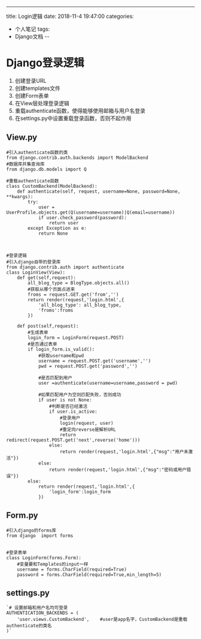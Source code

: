 ---
title: Login逻辑
date: 2018-11-4 19:47:00
categories:
- 个人笔记
tags:
- Django文档
--

# Django登录逻辑 #
1. 创建登录URL
2. 创建templates文件
3. 创建Form表单
4. 在View层处理登录逻辑
5. 重载authenticate函数，使得能够使用邮箱与用户名登录
6. 在settings.py中设置重载登录函数，否则不起作用



## View.py ##
	#引入authenticate函数的类
	from django.contrib.auth.backends import ModelBackend
	#数据库并集查询库
	from django.db.models import Q
	
	#重载authenticate函数
	class CustomBackend(ModelBackend):
	    def authenticate(self, request, username=None, password=None, **kwargs):
	        try:
	            user = UserProfile.objects.get(Q(username=username)|Q(email=username))
	            if user.check_password(password):
	                return user
	        except Exception as e:
	            return None
	
	

	#登录逻辑
	#引入django自带的登录库
	from django.contrib.auth import authenticate
    class LoginView(View):
	    def get(self,request):
	        all_blog_type = BlogType.objects.all()
	        #获取从哪个页面点进来
	        froms = request.GET.get('from','')
	        return render(request,'login.html',{
	            'all_blog_type': all_blog_type,
	            'froms':froms
	        })
	
	    def post(self,request):
	        #生成表单
	        login_form = LoginForm(request.POST)
			#是否通过表单
	        if login_form.is_valid():
				#获取username和pwd
	            username = request.POST.get('username','')
	            pwd = request.POST.get('password','')
				
				#是否匹配到用户
	            user =authenticate(username=username,password = pwd)
				
				#如果匹配用户为空则匹配失败，否则成功
	            if user is not None:
					#判断是否已经激活
	                if user.is_active:
						#登录用户
	                    login(request, user)
						#重定向reverse是解析URL
	                    return redirect(request.POST.get('next',reverse('home')))
	                else:
	                    return render(request,'login.html',{"msg":"用户未激活"})
	            else:
	                return render(request,'login.html',{"msg":"密码或用户错误"})
	        else:
	            return render(request,'login.html',{
	                'login_form':login_form
	            })

## Form.py ##
	#引入django的forms库
    from django  import forms
	

	#登录表单
	class LoginForm(forms.Form):
		#变量要和Templates的input一样
	    username = forms.CharField(required=True)
	    password = forms.CharField(required=True,min_length=5)



## settings.py ##
	`# 设置邮箱和用户名均可登录
	AUTHENTICATION_BACKENDS = (
    	'user.views.CustomBackend',    #user是app名字，CustomBackend是重载authenticate的类名
	)`
